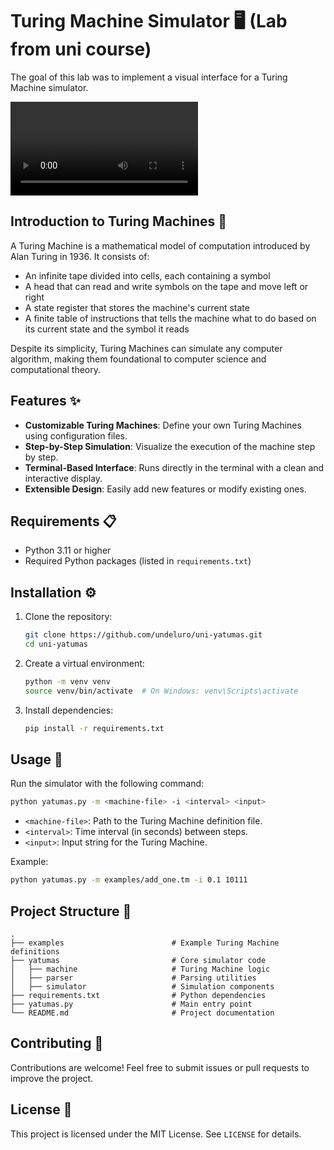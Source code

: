 # Turing Machine Simulator 🖥️ (Lab from uni course)

The goal of this lab was to implement a visual interface for a Turing Machine simulator.

![Demo](demo.mp4)

## Introduction to Turing Machines 🧠

A Turing Machine is a mathematical model of computation introduced by Alan Turing in 1936. It consists of:
- An infinite tape divided into cells, each containing a symbol
- A head that can read and write symbols on the tape and move left or right
- A state register that stores the machine's current state
- A finite table of instructions that tells the machine what to do based on its current state and the symbol it reads

Despite its simplicity, Turing Machines can simulate any computer algorithm, making them foundational to computer science and computational theory.

## Features ✨

- **Customizable Turing Machines**: Define your own Turing Machines using configuration files.
- **Step-by-Step Simulation**: Visualize the execution of the machine step by step.
- **Terminal-Based Interface**: Runs directly in the terminal with a clean and interactive display.
- **Extensible Design**: Easily add new features or modify existing ones.

## Requirements 📋

- Python 3.11 or higher
- Required Python packages (listed in `requirements.txt`)

## Installation ⚙️

1. Clone the repository:
    ```bash
    git clone https://github.com/undeluro/uni-yatumas.git
    cd uni-yatumas
    ```

2. Create a virtual environment:
    ```bash
    python -m venv venv
    source venv/bin/activate  # On Windows: venv\Scripts\activate
    ```

3. Install dependencies:
    ```bash
    pip install -r requirements.txt
    ```

## Usage 🚀

Run the simulator with the following command:

```bash
python yatumas.py -m <machine-file> -i <interval> <input>
```

- `<machine-file>`: Path to the Turing Machine definition file.
- `<interval>`: Time interval (in seconds) between steps.
- `<input>`: Input string for the Turing Machine.

Example:
```bash
python yatumas.py -m examples/add_one.tm -i 0.1 10111
```

## Project Structure 📁

```
.
├── examples                        # Example Turing Machine definitions
├── yatumas                         # Core simulator code
│   ├── machine                     # Turing Machine logic
│   ├── parser                      # Parsing utilities
│   ├── simulator                   # Simulation components
├── requirements.txt                # Python dependencies
├── yatumas.py                      # Main entry point
└── README.md                       # Project documentation
```

## Contributing 🤝

Contributions are welcome! Feel free to submit issues or pull requests to improve the project.

## License 📄

This project is licensed under the MIT License. See `LICENSE` for details.